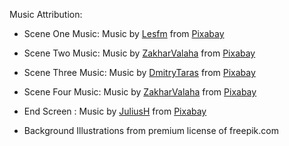 Music Attribution:

- Scene One Music: Music by <a href="/users/lesfm-22579021/?tab=audio&amp;utm_source=link-attribution&amp;utm_medium=referral&amp;utm_campaign=audio&amp;utm_content=9716">Lesfm</a> from <a href="https://pixabay.com/?utm_source=link-attribution&amp;utm_medium=referral&amp;utm_campaign=music&amp;utm_content=9716">Pixabay</a>

- Scene Two Music: Music by <a href="/users/zakharvalaha-22836301/?tab=audio&amp;utm_source=link-attribution&amp;utm_medium=referral&amp;utm_campaign=audio&amp;utm_content=9625">ZakharValaha</a> from <a href="https://pixabay.com/music/?utm_source=link-attribution&amp;utm_medium=referral&amp;utm_campaign=music&amp;utm_content=9625">Pixabay</a>

- Scene Three Music: Music by <a href="/users/dmitrytaras-11640913/?tab=audio&amp;utm_source=link-attribution&amp;utm_medium=referral&amp;utm_campaign=audio&amp;utm_content=9630">DmitryTaras</a> from <a href="https://pixabay.com/music/?utm_source=link-attribution&amp;utm_medium=referral&amp;utm_campaign=music&amp;utm_content=9630">Pixabay</a>

- Scene Four Music: Music by <a href="/users/zakharvalaha-22836301/?tab=audio&amp;utm_source=link-attribution&amp;utm_medium=referral&amp;utm_campaign=audio&amp;utm_content=9785">ZakharValaha</a> from <a href="https://pixabay.com/music/?utm_source=link-attribution&amp;utm_medium=referral&amp;utm_campaign=music&amp;utm_content=9785">Pixabay</a>

- End Screen : Music by <a href="/users/juliush-3921568/?tab=audio&amp;utm_source=link-attribution&amp;utm_medium=referral&amp;utm_campaign=audio&amp;utm_content=7804">JuliusH</a> from <a href="https://pixabay.com/music/?utm_source=link-attribution&amp;utm_medium=referral&amp;utm_campaign=music&amp;utm_content=7804">Pixabay</a>

- Background Illustrations from premium license of freepik.com
